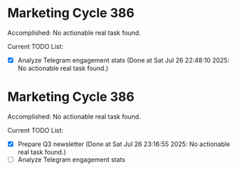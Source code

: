 # Marketing Cycle 386

Accomplished: No actionable real task found.

Current TODO List:

- [x] Analyze Telegram engagement stats  (Done at Sat Jul 26 22:48:10 2025: No actionable real task found.)

# Marketing Cycle 386

Accomplished: No actionable real task found.

Current TODO List:

- [x] Prepare Q3 newsletter  (Done at Sat Jul 26 23:16:55 2025: No actionable real task found.)
- [ ] Analyze Telegram engagement stats